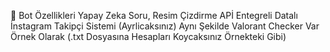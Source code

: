 📑 Bot Özellikleri
 Yapay Zeka Soru, Resim Çizdirme APİ Entegreli
 Datalı İnstagram Takipçi Sistemi (Ayrlicaksınız)
 Aynı Şekilde Valorant Checker Var Örnek Olarak (.txt Dosyasına Hesapları Koycaksınız Örnekteki Gibi)
